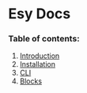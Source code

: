 # Esy Docs

### Table of contents:
1. [Introduction](https://github.com/Slye-team/esy-language/tree/master/docs/01-introduction)
2. [Installation](https://github.com/Slye-team/esy-language/tree/master/docs/02-installation)
3. [CLI](https://github.com/Slye-team/esy-language/tree/master/docs/03-CLI)
4. [Blocks](https://github.com/Slye-team/esy-language/tree/master/docs/04-blocks)
<!-- 5. [~~Core API~~](https://github.com/Slye-team/esy-language/tree/master/docs/05-api) -->